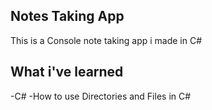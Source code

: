 ## Notes Taking App
This is a Console note taking app i made in C#

## What i've learned
-C#
-How to use Directories and Files in C#